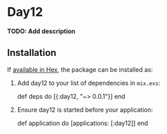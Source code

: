 # Day12

**TODO: Add description**

## Installation

If [available in Hex](https://hex.pm/docs/publish), the package can be installed as:

  1. Add day12 to your list of dependencies in `mix.exs`:

        def deps do
          [{:day12, "~> 0.0.1"}]
        end

  2. Ensure day12 is started before your application:

        def application do
          [applications: [:day12]]
        end


